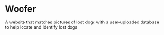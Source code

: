 # Woofer
A website that matches pictures of lost dogs with a user-uploaded database to help locate and identify lost dogs
